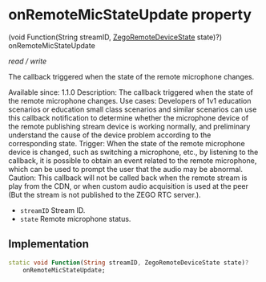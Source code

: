 


# onRemoteMicStateUpdate property







(void Function(String streamID, [ZegoRemoteDeviceState](../../zego_uikit_prebuilt_live_audio_room/ZegoRemoteDeviceState.md) state)?) onRemoteMicStateUpdate
  
_<span class="feature">read / write</span>_



<p>The callback triggered when the state of the remote microphone changes.</p>
<p>Available since: 1.1.0
Description: The callback triggered when the state of the remote microphone changes.
Use cases: Developers of 1v1 education scenarios or education small class scenarios and similar scenarios can use this callback notification to determine whether the microphone device of the remote publishing stream device is working normally, and preliminary understand the cause of the device problem according to the corresponding state.
Trigger: When the state of the remote microphone device is changed, such as switching a microphone, etc., by listening to the callback, it is possible to obtain an event related to the remote microphone, which can be used to prompt the user that the audio may be abnormal.
Caution: This callback will not be called back when the remote stream is play from the CDN, or when custom audio acquisition is used at the peer (But the stream is not published to the ZEGO RTC server.).</p>
<ul>
<li><code>streamID</code> Stream ID.</li>
<li><code>state</code> Remote microphone status.</li>
</ul>



## Implementation

```dart
static void Function(String streamID, ZegoRemoteDeviceState state)?
    onRemoteMicStateUpdate;
```








